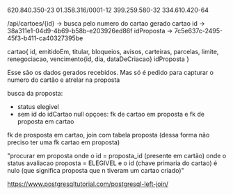 620.840.350-23
01.358.316/0001-12
399.259.580-32
334.610.420-64

/api/cartoes/{id} -> busca pelo numero do cartao gerado
cartao id -> 38a311e1-04d9-4b69-b58b-e203926ed86f
idProposta -> 7c5e637c-2495-45f3-b411-ca40327395be

cartao{
id,
emitidoEm,
titular,
bloqueios,
avisos,
carteiras,
parcelas,
limite,
renegociacao,
vencimento{id, dia, dataDeCriacao}
idProposta
}

Esse são os dados gerados recebidos. Mas só é pedido para capturar o numero do cartão e atrelar na proposta

busca da proposta:
- status elegivel
- sem id do idCartao null
opçoes:
fk de cartao em proposta e fk de proposta em cartao

fk de prosposta em cartao, join com tabela proposta (dessa forma não preciso ter uma fk cartao em proposta)

"procurar em proposta onde o id = proposta_id (presente em cartão) onde o 
status avaliacao proposta = ELEGIVEL e o id (chave primaria do cartao) é nulo (que significa proposta que n tiveram um cartao criado)"

https://www.postgresqltutorial.com/postgresql-left-join/



